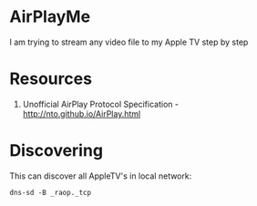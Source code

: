 AirPlayMe
=========

I am trying to stream any video file to my Apple TV step by step

Resources
=========

1. Unofficial AirPlay Protocol Specification - http://nto.github.io/AirPlay.html

Discovering
=========

This can discover all AppleTV's in local network:
```
dns-sd -B _raop._tcp
```
